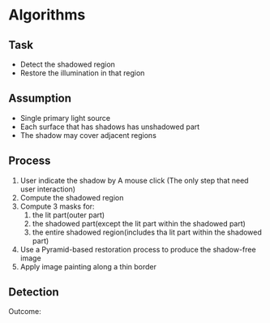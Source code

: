 # Algorithms

## Task
- Detect the shadowed region
- Restore the illumination in that region

## Assumption
- Single primary light source
- Each surface that has shadows has unshadowed part
- The shadow may cover adjacent regions

## Process
1. User indicate the shadow by A mouse click (The only step that need user interaction)
2. Compute the shadowed region
3. Compute 3 masks for:
	1. the lit part(outer part)
	2. the shadowed part(except the lit part within the shadowed part)
	3. the entire shadowed region(includes tha lit part within the shadowed part)
4. Use a Pyramid-based restoration process to produce the shadow-free image
5. Apply image painting along a thin border

## Detection
Outcome: 